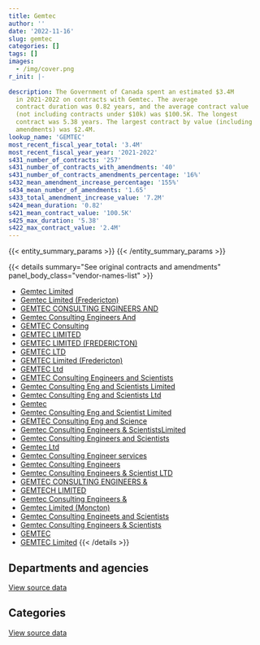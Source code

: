 ```yaml
---
title: Gemtec
author: ''
date: '2022-11-16'
slug: gemtec
categories: []
tags: []
images:
  - /img/cover.png
r_init: |-
  
description: The Government of Canada spent an estimated $3.4M
  in 2021-2022 on contracts with Gemtec. The average
  contract duration was 0.82 years, and the average contract value
  (not including contracts under $10k) was $100.5K. The longest
  contract was 5.38 years. The largest contract by value (including
  amendments) was $2.4M.
lookup_name: 'GEMTEC'
most_recent_fiscal_year_total: '3.4M'
most_recent_fiscal_year_year: '2021-2022'
s431_number_of_contracts: '257'
s431_number_of_contracts_with_amendments: '40'
s431_number_of_contracts_amendments_percentage: '16%'
s432_mean_amendment_increase_percentage: '155%'
s434_mean_number_of_amendments: '1.65'
s433_total_amendment_increase_value: '7.2M'
s424_mean_duration: '0.82'
s421_mean_contract_value: '100.5K'
s425_max_duration: '5.38'
s422_max_contract_value: '2.4M'
---
```


<script src="/rmarkdown-libs/htmlwidgets/htmlwidgets.js"></script>
<link href="/rmarkdown-libs/datatables-css/datatables-crosstalk.css" rel="stylesheet" />
<script src="/rmarkdown-libs/datatables-binding/datatables.js"></script>
<script src="/rmarkdown-libs/jquery/jquery-3.6.0.min.js"></script>
<link href="/rmarkdown-libs/dt-core-bootstrap/css/dataTables.bootstrap.min.css" rel="stylesheet" />
<link href="/rmarkdown-libs/dt-core-bootstrap/css/dataTables.bootstrap.extra.css" rel="stylesheet" />
<script src="/rmarkdown-libs/dt-core-bootstrap/js/jquery.dataTables.min.js"></script>
<script src="/rmarkdown-libs/dt-core-bootstrap/js/dataTables.bootstrap.min.js"></script>
<link href="/rmarkdown-libs/crosstalk/css/crosstalk.min.css" rel="stylesheet" />
<script src="/rmarkdown-libs/crosstalk/js/crosstalk.min.js"></script>
<script src="/rmarkdown-libs/htmlwidgets/htmlwidgets.js"></script>
<link href="/rmarkdown-libs/datatables-css/datatables-crosstalk.css" rel="stylesheet" />
<script src="/rmarkdown-libs/datatables-binding/datatables.js"></script>
<script src="/rmarkdown-libs/jquery/jquery-3.6.0.min.js"></script>
<link href="/rmarkdown-libs/dt-core-bootstrap/css/dataTables.bootstrap.min.css" rel="stylesheet" />
<link href="/rmarkdown-libs/dt-core-bootstrap/css/dataTables.bootstrap.extra.css" rel="stylesheet" />
<script src="/rmarkdown-libs/dt-core-bootstrap/js/jquery.dataTables.min.js"></script>
<script src="/rmarkdown-libs/dt-core-bootstrap/js/dataTables.bootstrap.min.js"></script>
<link href="/rmarkdown-libs/crosstalk/css/crosstalk.min.css" rel="stylesheet" />
<script src="/rmarkdown-libs/crosstalk/js/crosstalk.min.js"></script>

{{< entity_summary_params >}}
{{< /entity_summary_params >}}

{{< details summary="See original contracts and amendments" panel_body_class="vendor-names-list" >}}
- [Gemtec Limited](https://search.open.canada.ca/en/ct/?sort=contract_value_f%20desc&page=1&search_text=%22Gemtec%20Limited%22)
- [Gemtec Limited (Fredericton)](https://search.open.canada.ca/en/ct/?sort=contract_value_f%20desc&page=1&search_text=%22Gemtec%20Limited%20%28Fredericton%29%22)
- [GEMTEC CONSULTING ENGINEERS AND](https://search.open.canada.ca/en/ct/?sort=contract_value_f%20desc&page=1&search_text=%22GEMTEC%20CONSULTING%20ENGINEERS%20AND%22)
- [Gemtec Consulting Engineers And](https://search.open.canada.ca/en/ct/?sort=contract_value_f%20desc&page=1&search_text=%22Gemtec%20Consulting%20Engineers%20And%22)
- [GEMTEC Consulting](https://search.open.canada.ca/en/ct/?sort=contract_value_f%20desc&page=1&search_text=%22GEMTEC%20Consulting%22)
- [GEMTEC LIMITED](https://search.open.canada.ca/en/ct/?sort=contract_value_f%20desc&page=1&search_text=%22GEMTEC%20LIMITED%22)
- [GEMTEC LIMITED (FREDERICTON)](https://search.open.canada.ca/en/ct/?sort=contract_value_f%20desc&page=1&search_text=%22GEMTEC%20LIMITED%20%28FREDERICTON%29%22)
- [GEMTEC LTD](https://search.open.canada.ca/en/ct/?sort=contract_value_f%20desc&page=1&search_text=%22GEMTEC%20LTD%22)
- [GEMTEC Limited (Fredericton)](https://search.open.canada.ca/en/ct/?sort=contract_value_f%20desc&page=1&search_text=%22GEMTEC%20Limited%20%28Fredericton%29%22)
- [GEMTEC Ltd](https://search.open.canada.ca/en/ct/?sort=contract_value_f%20desc&page=1&search_text=%22GEMTEC%20Ltd%22)
- [GEMTEC Consulting Engineers and Scientists](https://search.open.canada.ca/en/ct/?sort=contract_value_f%20desc&page=1&search_text=%22GEMTEC%20Consulting%20Engineers%20and%20Scientists%22)
- [Gemtec Consulting Eng and Scientists Limited](https://search.open.canada.ca/en/ct/?sort=contract_value_f%20desc&page=1&search_text=%22Gemtec%20Consulting%20Eng%20and%20Scientists%20Limited%22)
- [Gemtec Consulting Eng and Scientists Ltd](https://search.open.canada.ca/en/ct/?sort=contract_value_f%20desc&page=1&search_text=%22Gemtec%20Consulting%20Eng%20and%20Scientists%20Ltd%22)
- [Gemtec](https://search.open.canada.ca/en/ct/?sort=contract_value_f%20desc&page=1&search_text=%22Gemtec%22)
- [Gemtec Consulting Eng and Scientist Limited](https://search.open.canada.ca/en/ct/?sort=contract_value_f%20desc&page=1&search_text=%22Gemtec%20Consulting%20Eng%20and%20Scientist%20Limited%22)
- [GEMTEC Consulting Eng and Science](https://search.open.canada.ca/en/ct/?sort=contract_value_f%20desc&page=1&search_text=%22GEMTEC%20Consulting%20Eng%20and%20Science%22)
- [Gemtec Consulting Engineers & ScientistsLimited](https://search.open.canada.ca/en/ct/?sort=contract_value_f%20desc&page=1&search_text=%22Gemtec%20Consulting%20Engineers%20%26%20ScientistsLimited%22)
- [Gemtec Consulting Engineers and Scientists](https://search.open.canada.ca/en/ct/?sort=contract_value_f%20desc&page=1&search_text=%22Gemtec%20Consulting%20Engineers%20and%20Scientists%22)
- [Gemtec Ltd](https://search.open.canada.ca/en/ct/?sort=contract_value_f%20desc&page=1&search_text=%22Gemtec%20Ltd%22)
- [Gemtec Consulting Engineer services](https://search.open.canada.ca/en/ct/?sort=contract_value_f%20desc&page=1&search_text=%22Gemtec%20Consulting%20Engineer%20services%22)
- [Gemtec Consulting Engineers](https://search.open.canada.ca/en/ct/?sort=contract_value_f%20desc&page=1&search_text=%22Gemtec%20Consulting%20Engineers%22)
- [Gemtec Consulting Engineers & Scientist LTD](https://search.open.canada.ca/en/ct/?sort=contract_value_f%20desc&page=1&search_text=%22Gemtec%20Consulting%20Engineers%20%26%20Scientist%20LTD%22)
- [GEMTEC CONSULTING ENGINEERS &](https://search.open.canada.ca/en/ct/?sort=contract_value_f%20desc&page=1&search_text=%22GEMTEC%20CONSULTING%20ENGINEERS%20%26%22)
- [GEMTECH LIMITED](https://search.open.canada.ca/en/ct/?sort=contract_value_f%20desc&page=1&search_text=%22GEMTECH%20LIMITED%22)
- [Gemtec Consulting Engineers &](https://search.open.canada.ca/en/ct/?sort=contract_value_f%20desc&page=1&search_text=%22Gemtec%20Consulting%20Engineers%20%26%22)
- [Gemtec Limited (Moncton)](https://search.open.canada.ca/en/ct/?sort=contract_value_f%20desc&page=1&search_text=%22Gemtec%20Limited%20%28Moncton%29%22)
- [Gemtec Consulting Engineets and Scientists](https://search.open.canada.ca/en/ct/?sort=contract_value_f%20desc&page=1&search_text=%22Gemtec%20Consulting%20Engineets%20and%20Scientists%22)
- [Gemtec Consulting Engineers & Scientists](https://search.open.canada.ca/en/ct/?sort=contract_value_f%20desc&page=1&search_text=%22Gemtec%20Consulting%20Engineers%20%26%20Scientists%22)
- [GEMTEC](https://search.open.canada.ca/en/ct/?sort=contract_value_f%20desc&page=1&search_text=%22GEMTEC%22)
- [GEMTEC Limited](https://search.open.canada.ca/en/ct/?sort=contract_value_f%20desc&page=1&search_text=%22GEMTEC%20Limited%22)
{{< /details >}}

## Departments and agencies

<div id="htmlwidget-1" style="width:100%;height:auto;" class="datatables html-widget"></div>
<script type="application/json" data-for="htmlwidget-1">{"x":{"style":"bootstrap","filter":"none","vertical":false,"data":[["<a href=\"/departments/dfo-mpo/\">Fisheries and Oceans Canada<\/a>","<a href=\"/departments/dnd-mdn/\">National Defence<\/a>","<a href=\"/departments/nrc-cnrc/\">National Research Council Canada<\/a>","<a href=\"/departments/pc/\">Parks Canada<\/a>","<a href=\"/departments/pwgsc-tpsgc/\">Public Services and Procurement Canada<\/a>"],[47281.01,604450.99,21809,1604394.29,817591.54],[532235.87,1003455.03,null,1254966.53,1743584.05],[579477.52,155482.09,32463.77,329709.41,1334296.81],[857361.69,32272.77,27967.5,454567.07,2025286.01]],"container":"<table class=\"table table-striped table-hover row-border order-column display\">\n  <thead>\n    <tr>\n      <th>Department<\/th>\n      <th>2018-2019<\/th>\n      <th>2019-2020<\/th>\n      <th>2020-2021<\/th>\n      <th>2021-2022<\/th>\n    <\/tr>\n  <\/thead>\n<\/table>","options":{"order":[[4,"desc"]],"pageLength":10,"autoWidth":true,"columnDefs":[{"targets":1,"render":"function(data, type, row, meta) {\n    return type !== 'display' ? data : DTWidget.formatCurrency(data, \"$\", 2, 3, \",\", \".\", true, null);\n  }"},{"targets":2,"render":"function(data, type, row, meta) {\n    return type !== 'display' ? data : DTWidget.formatCurrency(data, \"$\", 2, 3, \",\", \".\", true, null);\n  }"},{"targets":3,"render":"function(data, type, row, meta) {\n    return type !== 'display' ? data : DTWidget.formatCurrency(data, \"$\", 2, 3, \",\", \".\", true, null);\n  }"},{"targets":4,"render":"function(data, type, row, meta) {\n    return type !== 'display' ? data : DTWidget.formatCurrency(data, \"$\", 2, 3, \",\", \".\", true, null);\n  }"},{"width":"16%","targets":[1,2,3,4]},{"className":"dt-right","targets":[1,2,3,4]}],"orderClasses":false}},"evals":["options.columnDefs.0.render","options.columnDefs.1.render","options.columnDefs.2.render","options.columnDefs.3.render"],"jsHooks":[]}</script>
<p class="text-right">
<a href="https://github.com/GoC-Spending/contracts-data/tree/main/data/out/vendors/gemtec/summary_by_fiscal_year_by_department.csv" class="source-data-link btn btn-link">View source data</a>
</p>

## Categories

<div id="htmlwidget-2" style="width:100%;height:auto;" class="datatables html-widget"></div>
<script type="application/json" data-for="htmlwidget-2">{"x":{"style":"bootstrap","filter":"none","vertical":false,"data":[["<a href=\"/categories/facilities_and_construction/\">Facilities and construction<\/a>","<a href=\"/categories/defence/\">Defence<\/a>","<a href=\"/categories/professional_services/\">Professional services<\/a>","<a href=\"/categories/information_technology/\">Information technology<\/a>","<a href=\"/categories/transportation_and_logistics/\">Transportation and logistics<\/a>"],[2077128.66,0,875136.42,143261.75,null],[3244923.92,0,1132783.31,143654.25,12880],[1576240.41,null,676852.44,143261.75,35075],[2017912.57,null,1220771.73,143261.75,15508.99]],"container":"<table class=\"table table-striped table-hover row-border order-column display\">\n  <thead>\n    <tr>\n      <th>Category<\/th>\n      <th>2018-2019<\/th>\n      <th>2019-2020<\/th>\n      <th>2020-2021<\/th>\n      <th>2021-2022<\/th>\n    <\/tr>\n  <\/thead>\n<\/table>","options":{"order":[[4,"desc"]],"dom":"t","pageLength":30,"autoWidth":true,"columnDefs":[{"targets":1,"render":"function(data, type, row, meta) {\n    return type !== 'display' ? data : DTWidget.formatCurrency(data, \"$\", 2, 3, \",\", \".\", true, null);\n  }"},{"targets":2,"render":"function(data, type, row, meta) {\n    return type !== 'display' ? data : DTWidget.formatCurrency(data, \"$\", 2, 3, \",\", \".\", true, null);\n  }"},{"targets":3,"render":"function(data, type, row, meta) {\n    return type !== 'display' ? data : DTWidget.formatCurrency(data, \"$\", 2, 3, \",\", \".\", true, null);\n  }"},{"targets":4,"render":"function(data, type, row, meta) {\n    return type !== 'display' ? data : DTWidget.formatCurrency(data, \"$\", 2, 3, \",\", \".\", true, null);\n  }"},{"width":"16%","targets":[1,2,3,4]},{"className":"dt-right","targets":[1,2,3,4]}],"orderClasses":false,"lengthMenu":[10,25,30,50,100]}},"evals":["options.columnDefs.0.render","options.columnDefs.1.render","options.columnDefs.2.render","options.columnDefs.3.render"],"jsHooks":[]}</script>
<p class="text-right">
<a href="https://github.com/GoC-Spending/contracts-data/tree/main/data/out/vendors/gemtec/summary_by_fiscal_year_by_category.csv" class="source-data-link btn btn-link">View source data</a>
</p>
